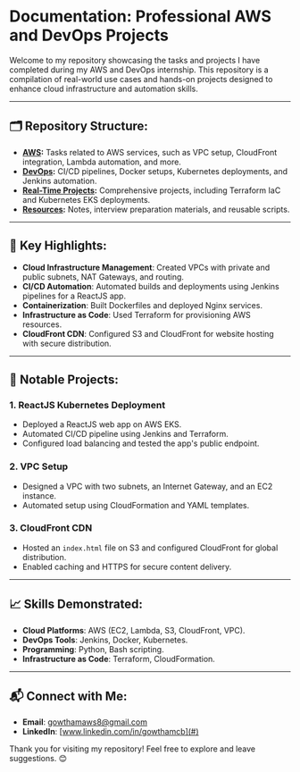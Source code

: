 # Documentation: Professional AWS and DevOps Projects

Welcome to my repository showcasing the tasks and projects I have completed during my AWS and DevOps internship. This repository is a compilation of real-world use cases and hands-on projects designed to enhance cloud infrastructure and automation skills.

---

## 🗂 Repository Structure:
- **[AWS](AWS/):** Tasks related to AWS services, such as VPC setup, CloudFront integration, Lambda automation, and more.
- **[DevOps](DevOps/):** CI/CD pipelines, Docker setups, Kubernetes deployments, and Jenkins automation.
- **[Real-Time Projects](Real_Time_Projects/):** Comprehensive projects, including Terraform IaC and Kubernetes EKS deployments.
- **[Resources](Resources/):** Notes, interview preparation materials, and reusable scripts.

---

## 🔑 Key Highlights:
- **Cloud Infrastructure Management**: Created VPCs with private and public subnets, NAT Gateways, and routing.
- **CI/CD Automation**: Automated builds and deployments using Jenkins pipelines for a ReactJS app.
- **Containerization**: Built Dockerfiles and deployed Nginx services.
- **Infrastructure as Code**: Used Terraform for provisioning AWS resources.
- **CloudFront CDN**: Configured S3 and CloudFront for website hosting with secure distribution.

---

## 📂 Notable Projects:
### 1. **ReactJS Kubernetes Deployment**
- Deployed a ReactJS web app on AWS EKS.
- Automated CI/CD pipeline using Jenkins and Terraform.
- Configured load balancing and tested the app's public endpoint.

### 2. **VPC Setup**
- Designed a VPC with two subnets, an Internet Gateway, and an EC2 instance.
- Automated setup using CloudFormation and YAML templates.

### 3. **CloudFront CDN**
- Hosted an `index.html` file on S3 and configured CloudFront for global distribution.
- Enabled caching and HTTPS for secure content delivery.

---

## 📈 Skills Demonstrated:
- **Cloud Platforms**: AWS (EC2, Lambda, S3, CloudFront, VPC).
- **DevOps Tools**: Jenkins, Docker, Kubernetes.
- **Programming**: Python, Bash scripting.
- **Infrastructure as Code**: Terraform, CloudFormation.

---

## 📬 Connect with Me:
- **Email**: [gowthamaws8@gmail.com](mailto:gowthamaws8@gmail.com)
- **LinkedIn**: [www.linkedin.com/in/gowthamcb](#)


Thank you for visiting my repository! Feel free to explore and leave suggestions. 😊

